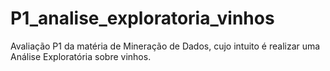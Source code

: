 # P1_analise_exploratoria_vinhos

Avaliação P1 da matéria de Mineração de Dados, cujo intuito é realizar uma Análise Exploratória sobre vinhos.
